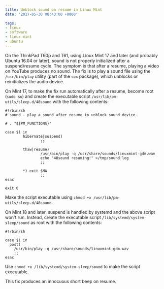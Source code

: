 ```yaml
---
title: Unblock sound on resume in Linux Mint
date: '2017-05-30 08:43:00 +0000'

tags:
- linux
- software
- linux mint
- ubuntu
---
```


On the ThinkPad T60p and T61, using Linux Mint 17 and later (and probably Ubuntu
16.04 or later), sound is not properly initialized after a suspend/resume cycle.  The symptom is that after a resume, playing a video
on YouTube produces no sound.  The fix is to play a sound file using the `/usr/bin/play`
utility (part of the `sox` package), which unblocks or reinitializes the audio device.

<!--more-->

On Mint 17, to make the fix run automatically after a resume, become root (`sudo su`)
and create the executable script `/usr/lib/pm-utils/sleep.d/48sound`
with the following contents:

    #!/bin/sh
    # sound - play a sound after resume to unblock sound device.

    # . "${PM_FUNCTIONS}"

    case $1 in
            hibernate|suspend)
                    ;;

            thaw|resume)
                    /usr/bin/play -q /usr/share/sounds/linuxmint-gdm.wav
                    echo "48sound resuming!" >/tmp/sound.log
                    ;;

            *) exit $NA
                    ;;
    esac

    exit 0

Make the script executable using `chmod +x /usr/lib/pm-utils/sleep.d/48sound`.

On Mint 18 and later, suspend is handled by systemd and the above script won't run.
Instead, create the executable script `/lib/systemd/system-sleep/sound`
as root with the following contents:

    #!/bin/sh
    
    case $1 in
      post)
        /usr/bin/play -q /usr/share/sounds/linuxmint-gdm.wav
        ;;
    esac

Use `chmod +x /lib/systemd/system-sleep/sound` to make the script executable.

This fix produces an innocuous short beep on resume.
